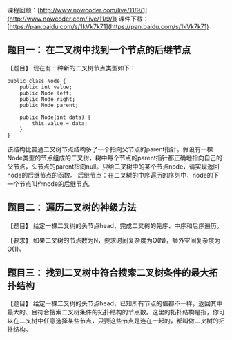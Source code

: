 课程回顾：[http://www.nowcoder.com/live/11/9/1](http://www.nowcoder.com/live/11/9/1)
课件下载：[https://pan.baidu.com/s/1kVk7k71](https://pan.baidu.com/s/1kVk7k71)


## 题目一： 在二叉树中找到一个节点的后继节点
【题目】
现在有一种新的二叉树节点类型如下：

    public class Node {
        public int value;
        public Node left;
        public Node right;
        public Node parent;
    
        public Node(int data) {
            this.value = data;
        }
    }

该结构比普通二叉树节点结构多了一个指向父节点的parent指针。假设有一棵Node类型的节点组成的二叉树，树中每个节点的parent指针都正确地指向自己的父节点，头节点的parent指向null。只给二叉树中的某个节点node，请实现返回node的后继节点的函数。
后继节点：在二叉树的中序遍历的序列中，node的下一个节点叫作node的后继节点。

    



## 题目二： 遍历二叉树的神级方法
【题目】
给定一棵二叉树的头节点head，完成二叉树的先序、中序和后序遍历。

【要求】
如果二叉树的节点数为N，要求时间复杂度为O(N)，额外空间复杂度为O(1)。

    
    




## 题目三： 找到二叉树中符合搜索二叉树条件的最大拓扑结构
【题目】
给定一棵二叉树的头节点head，已知所有节点的值都不一样，返回其中最大的、且符合搜索二叉树条件的拓扑结构的节点数。这里的拓扑结构是指，你可以在二叉树中任意选择某些节点，只要这些节点是连在一起的，都叫做二叉树的拓扑结构。
​
